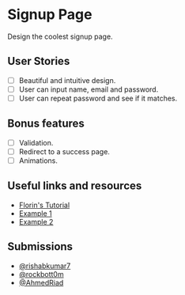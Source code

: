 # Signup Page

Design the coolest signup page. 

## User Stories

-   [ ] Beautiful and intuitive design.
-   [ ] User can input name, email and password.
-   [ ] User can repeat password and see if it matches.

## Bonus features

-   [ ] Validation.
-   [ ] Redirect to a success page.
-   [ ] Animations.

## Useful links and resources

-   [Florin's Tutorial](https://www.youtube.com/watch?v=rsd4FNGTRBw)
-   [Example 1](https://codepen.io/joshsorosky/pen/gaaBoB)
-   [Example 2](https://codepen.io/ehermanson/pen/KwKWEv)

## Submissions
-   [@rishabkumar7](https://signup-rk.netlify.app/)
-   [@rockbott0m](https://rockbott0m.github.io/my-com-register-log-in-form/)
-   [@AhmedRiad](https://ahmed5.netlify.app/ )